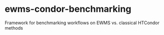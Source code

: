 # ewms-condor-benchmarking
Framework for benchmarking workflows on EWMS vs. classical HTCondor methods
